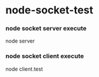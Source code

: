 # node-socket-test

### node socket server execute
node server

### node socket client execute
node client.test
